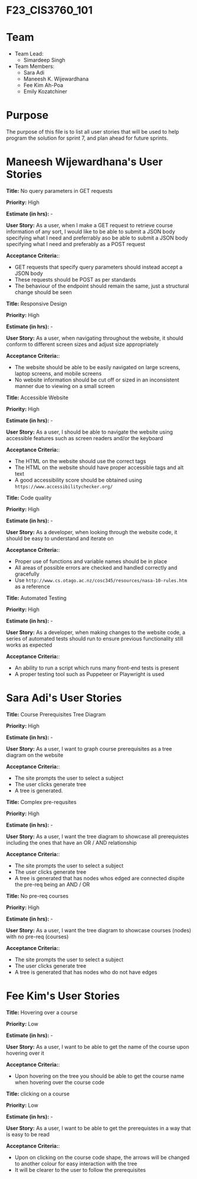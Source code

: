 # F23_CIS3760_101

# Team

-   Team Lead:
    -   Simardeep Singh
-   Team Members:
    -   Sara Adi
    -   Maneesh K. Wijewardhana
    -   Fee Kim Ah-Poa
    -   Emily Kozatchiner

# Purpose

The purpose of this file is to list all user stories that will be used to help program the solution for sprint 7, and plan ahead for future sprints.

# Maneesh Wijewardhana's User Stories

**Title:** No query parameters in GET requests

**Priority:** High

**Estimate (in hrs):** -

**User Story:** As a user, when I make a GET request to retrieve course information of any sort, I would like to be able to submit a JSON body specifying what I need and preferrably aso be able to submit a JSON body specifying what I need and preferably as a POST request

**Acceptance Criteria:**:

-   GET requests that specify query parameters should instead accept a JSON body
-   These requests should be POST as per standards
-   The behaviour of the endpoint should remain the same, just a structural change should be seen

**Title:** Responsive Design

**Priority:** High

**Estimate (in hrs):** -

**User Story:** As a user, when navigating throughout the website, it should conform to different screen sizes and adjust size appropriately

**Acceptance Criteria:**:

-   The website should be able to be easily navigated on large screens, laptop screens, and mobile screens
-   No website information should be cut off or sized in an inconsistent manner due to viewing on a small screen

**Title:** Accessible Website

**Priority:** High

**Estimate (in hrs):** -

**User Story:** As a user, I should be able to navigate the website using accessible features such as screen readers and/or the keyboard

**Acceptance Criteria:**:

-   The HTML on the website should use the correct tags
-   The HTML on the website should have proper accessible tags and alt text
-   A good accessibility score should be obtained using `https://www.accessibilitychecker.org/`

**Title:** Code quality

**Priority:** High

**Estimate (in hrs):** -

**User Story:** As a developer, when looking through the website code, it should be easy to understand and iterate on

**Acceptance Criteria:**:

-   Proper use of functions and variable names should be in place
-   All areas of possible errors are checked and handled correctly and gracefully
-   Use `http://www.cs.otago.ac.nz/cosc345/resources/nasa-10-rules.htm` as a reference

**Title:** Automated Testing

**Priority:** High

**Estimate (in hrs):** -

**User Story:** As a developer, when making changes to the website code, a series of automated tests should run to ensure previous functionality still works as expected

**Acceptance Criteria:**:

-   An ability to run a script which runs many front-end tests is present
-   A proper testing tool such as Puppeteer or Playwright is used

# Sara Adi's User Stories
**Title:** Course Prerequisites Tree Diagram

**Priority:** High

**Estimate (in hrs):** -

**User Story:**  As a user, I want to graph course prerequisites as a tree diagram on the website

**Acceptance Criteria:**:

-   The site prompts the user to select a subject
-   The user clicks generate tree
-   A tree is generated.

**Title:** Complex pre-requsites

**Priority:** High

**Estimate (in hrs):** -

**User Story:**  As a user, I want the tree diagram to showcase all prerequistes including the ones that have an OR / AND relationship

**Acceptance Criteria:**:

-   The site prompts the user to select a subject
-   The user clicks generate tree
-   A tree is generated that has nodes whos edged are connected dispite the pre-req being an AND / OR

**Title:** No pre-req courses

**Priority:** High

**Estimate (in hrs):** -

**User Story:**  As a user, I want the tree diagram to showcase courses (nodes) with no pre-req (courses)

**Acceptance Criteria:**:

-   The site prompts the user to select a subject
-   The user clicks generate tree
-   A tree is generated that has nodes who do not have edges

# Fee Kim's User Stories
**Title:** Hovering over a course

**Priority:** Low

**Estimate (in hrs):** -

**User Story:**  As a user, I want to be able to get the name of the course upon hovering over it

**Acceptance Criteria:**:
-   Upon hovering on the tree you should be able to get the course name when hovering over the course code

**Title:** clicking on a course

**Priority:** Low

**Estimate (in hrs):** -

**User Story:**  As a user, I want to be able to get the prerequistes in a way that is easy to be read

**Acceptance Criteria:**:
-   Upon on clicking on the course code shape, the arrows will be changed to another colour for easy interaction with the tree
-   It will be clearer to the user to follow the prerequisites